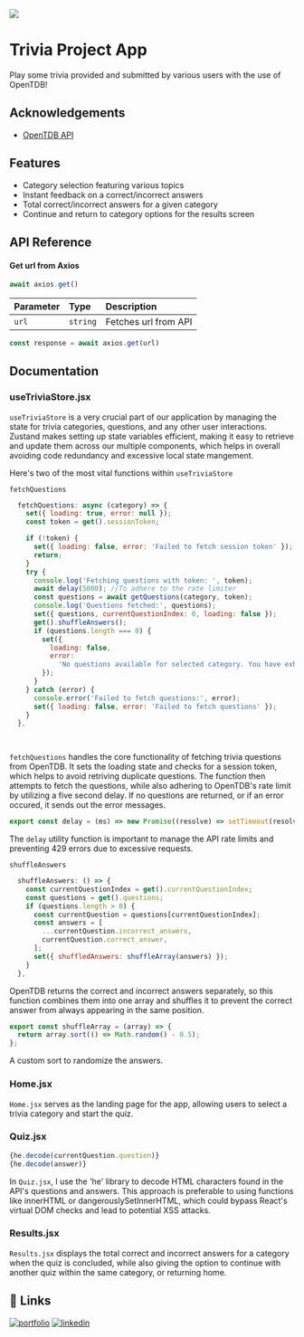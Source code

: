 <p>
 <img align="center" src="https://opentdb.com/images/logo.png">
</p>


# Trivia Project App

Play some trivia provided and submitted by various users with the use of OpenTDB!


## Acknowledgements

 - [OpenTDB API](https://awesomeopensource.com/project/elangosundar/awesome-README-templates)



## Features

- Category selection featuring various topics
- Instant feedback on a correct/incorrect answers
- Total correct/incorrect answers for a given category
- Continue and return to category options for the results screen



## API Reference

#### Get url from Axios

```javascript
await axios.get()
```

| Parameter | Type     | Description                |
| :-------- | :------- | :------------------------- |
| `url` | `string` |  Fetches url from API |

```javascript 
const response = await axios.get(url)
```
## Documentation
### useTriviaStore.jsx
`useTriviaStore` is a very crucial part of our application by managing the state for trivia categories, questions, and any other user interactions. Zustand makes setting up state variables efficient, making it easy to retrieve and update them across our multiple components, which helps in overall avoiding code redundancy and excessive local state mangement. 

Here's two of the most vital functions within `useTriviaStore`

`fetchQuestions`
```javascript
  fetchQuestions: async (category) => {
    set({ loading: true, error: null });
    const token = get().sessionToken;

    if (!token) {
      set({ loading: false, error: 'Failed to fetch session token' });
      return;
    }
    try {
      console.log('Fetching questions with token: ', token);
      await delay(5000); //To adhere to the rate limiter
      const questions = await getQuestions(category, token);
      console.log('Questions fetched:', questions);
      set({ questions, currentQuestionIndex: 0, loading: false });
      get().shuffleAnswers();
      if (questions.length === 0) {
        set({
          loading: false,
          error:
            'No questions available for selected category. You have exhausted all questions or your session has expired.',
        });
      }
    } catch (error) {
      console.error('Failed to fetch questions:', error);
      set({ loading: false, error: 'Failed to fetch questions' });
    }
  },

 
```
`fetchQuestions` handles the core functionality of fetching trivia questions from OpenTDB. It sets the loading state and checks for a session token, which helps to avoid retriving duplicate questions. The function then attempts to fetch the questions, while also adhering to OpenTDB's rate limit by utilizing a five second delay. If no questions are returned, or if an error occured, it sends out the error messages.
```javascript
export const delay = (ms) => new Promise((resolve) => setTimeout(resolve, ms));
``` 
The `delay` utility function is important to manage the API rate limits and preventing 429 errors due to excessive requests.

`shuffleAnswers`
```javascript
  shuffleAnswers: () => {
    const currentQuestionIndex = get().currentQuestionIndex;
    const questions = get().questions;
    if (questions.length > 0) {
      const currentQuestion = questions[currentQuestionIndex];
      const answers = [
        ...currentQuestion.incorrect_answers,
        currentQuestion.correct_answer,
      ];
      set({ shuffledAnswers: shuffleArray(answers) });
    }
  },
```
OpenTDB returns the correct and incorrect answers separately, so this function combines them into one array and shuffles it to prevent the correct answer from always appearing in the same position.

```javascript
export const shuffleArray = (array) => {
  return array.sort(() => Math.random() - 0.5);
};
``` 
A custom sort to randomize the answers.

### Home.jsx
`Home.jsx` serves as the landing page for the app, allowing users to select a trivia category and start the quiz.

### Quiz.jsx
 ```javascript
 {he.decode(currentQuestion.question)}
 {he.decode(answer)}
 ```
In `Quiz.jsx`, I use the 'he' library to decode HTML characters found in the API's questions and answers. This approach is preferable to using functions like innerHTML or dangerouslySetInnerHTML, which could bypass React's virtual DOM checks and lead to potential XSS attacks.

### Results.jsx
`Results.jsx` displays the total correct and incorrect answers for a category when the quiz is concluded, while also giving the option to continue with another quiz within the same category, or returning home.
## 🔗 Links
[![portfolio](https://img.shields.io/badge/my_portfolio-000?style=for-the-badge&logo=ko-fi&logoColor=white)](https://app317-portfolio.netlify.app/)
[![linkedin](https://img.shields.io/badge/linkedin-0A66C2?style=for-the-badge&logo=linkedin&logoColor=white)](https://www.linkedin.com/in/anthony-muniz-bueno-644648215/)

